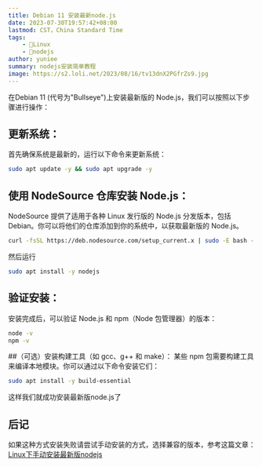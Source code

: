 ```yaml
---
title: Debian 11 安装最新node.js
date: 2023-07-30T19:57:42+08:00
lastmod: CST，China Standard Time
tags: 
    - 🐘Linux
    - 🍓nodejs
author: yuniee
summary: nodejs安装简单教程
image: https://s2.loli.net/2023/08/16/tv13dnX2PGfrZs9.jpg
---
```

在Debian 11 (代号为"Bullseye")上安装最新版的 Node.js，我们可以按照以下步骤进行操作：

## 更新系统：
首先确保系统是最新的，运行以下命令来更新系统：

```bash
sudo apt update -y && sudo apt upgrade -y
```

## 使用 NodeSource 仓库安装 Node.js：
NodeSource 提供了适用于各种 Linux 发行版的 Node.js 分发版本，包括 Debian。你可以将他们的仓库添加到你的系统中，以获取最新版的 Node.js。

```bash
curl -fsSL https://deb.nodesource.com/setup_current.x | sudo -E bash -
```

然后运行

```bash
sudo apt install -y nodejs
```



## 验证安装：
  安装完成后，可以验证 Node.js 和 npm（Node 包管理器）的版本：

```bash
node -v
npm -v
```

##（可选）安装构建工具（如 gcc、g++ 和 make）：
某些 npm 包需要构建工具来编译本地模块。你可以通过以下命令安装它们：

```bash
sudo apt install -y build-essential
```

这样我们就成功安装最新版node.js了

## 后记
如果这种方式安装失败请尝试手动安装的方式，选择兼容的版本，参考这篇文章：[Linux下手动安装最新版nodejs](https://www.yuniee.de/2023/08/10/linux%E4%B8%8Bnodejs%E4%B8%8B%E8%BD%BD%E5%AE%89%E8%A3%85/)
